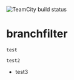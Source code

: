 ![TeamCity build status](http://localhost/app/rest/builds/buildType:id:ExampleProject_Build5/statusIcon.svg)
# branchfilter
`test`<br>

```
test2
```

* test3
